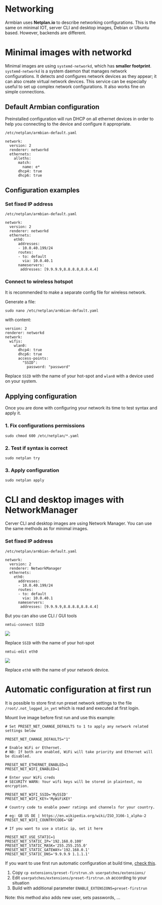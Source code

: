# Networking

Armbian uses **Netplan.io** to describe networking configurations. This is the same on minimal IOT, server CLI and desktop images, Debian or Ubuntu based. However, backends are different. 

# Minimal images with networkd

Minimal images are using `systemd-networkd`, which has **smaller footprint**. `systemd-networkd` is a system daemon that manages network configurations. It detects and configures network devices as they appear; it can also create virtual network devices. This service can be especially useful to set up complex network configurations. It also works fine on simple connections.

## Default Armbian configuration 

Preinstalled configuration will run DHCP on all ethernet devices in order to help you connecting to the device and configure it appropriate.

`/etc/netplan/armbian-default.yaml`

    network:
      version: 2
      renderer: networkd
      ethernets:
        alleths:
          match:
            name: e*
          dhcp4: true
          dhcp6: true

## Configuration examples

###  Set fixed IP address

`/etc/netplan/armbian-default.yaml`

    network:
      version: 2
      renderer: networkd
      ethernets:
        eth0:
          addresses:
          - 10.0.40.199/24
          routes:
          - to: default
            via: 10.0.40.1
          nameservers:
           addresses: [9.9.9.9,8.8.8.8,8.8.4.4]
               
### Connect to wireless hotspot

It is recommended to make a separate config file for wireless network.

Generate a file:

    sudo nano /etc/netplan/armbian-default.yaml

with content:

    version: 2
    renderer: networkd
    network:
      wifis:
        wlan0:
          dhcp4: true
          dhcp6: true
          access-points:
            "SSID":
              password: "password"

Replace `SSID` with the name of your hot-spot and `wlan0` with a device used on your system.

## Applying configuration

Once you are done with configuring your network its time to test syntax and apply it.

### 1.  Fix configurations permissions

    sudo chmod 600 /etc/netplan/*.yaml 

### 2. Test if syntax is correct

    sudo netplan try

### 3.  Apply configuration

    sudo netplan apply

# CLI and desktop images with NetworkManager

Cerver CLI and desktop images are using Network Manager. You can use the same methods as for minimal images.

###  Set fixed IP address

`/etc/netplan/armbian-default.yaml`

    network:
      version: 2
      renderer: NetworkManager
      ethernets:
        eth0:
          addresses:
          - 10.0.40.199/24
          routes:
          - to: default
            via: 10.0.40.1
          nameservers:
           addresses: [9.9.9.9,8.8.8.8,8.8.4.4]

But you can also use CLI / GUI tools

    nmtui-connect SSID

![](images/wifi-connect.png)

Replace `SSID` with the name of your hot-spot

    nmtui-edit eth0

![](images/edit-connection.png)

Replace `eth0` with the name of your network device.

# Automatic configuration at first run

It is possible to store first run preset network settings to the file `/root/.not_logged_in_yet` which is read and executed at first login.

Mount live image before first run and use this example:

    # Set PRESET_NET_CHANGE_DEFAULTS to 1 to apply any network related settings below
    
    PRESET_NET_CHANGE_DEFAULTS="1"

    # Enable WiFi or Ethernet.
    # NB: If both are enabled, WiFi will take priority and Ethernet will be disabled.
    
    PRESET_NET_ETHERNET_ENABLED=1
    PRESET_NET_WIFI_ENABLED=1

    # Enter your WiFi creds
    # SECURITY WARN: Your wifi keys will be stored in plaintext, no encryption.
    
    PRESET_NET_WIFI_SSID='MySSID'
    PRESET_NET_WIFI_KEY='MyWiFiKEY'

    # Country code to enable power ratings and channels for your country. 
    
    # eg: GB US DE | https://en.wikipedia.org/wiki/ISO_3166-1_alpha-2
    PRESET_NET_WIFI_COUNTRYCODE='GB'

    # If you want to use a static ip, set it here
    
    PRESET_NET_USE_STATIC=1
    PRESET_NET_STATIC_IP='192.168.0.100'
    PRESET_NET_STATIC_MASK='255.255.255.0'
    PRESET_NET_STATIC_GATEWAY='192.168.0.1'
    PRESET_NET_STATIC_DNS='9.9.9.9 1.1.1.1'

If you want to use first run automatic configuration at build time, [check this](https://github.com/armbian/build/pull/6194).

1. Copy `cp extensions/preset-firstrun.sh userpatches/extensions/`
2. Edit `userpatches/extensions/preset-firstrun.sh` according to your situation
3. Build with additional parameter `ENABLE_EXTENSIONS=preset-firstrun`

Note: this method also adds new user, sets passwords, ...
